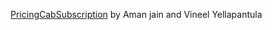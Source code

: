 [PricingCabSubscription](https://github.com/amanjain454/4741-Project) by Aman jain and Vineel Yellapantula

